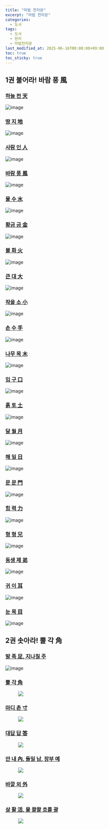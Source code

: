 ```yaml
---
title: "마법 천자문"
excerpt: "마법 천자문"
categories:
  - 도서
tags:
  - 도서
  - 한자
  - 마법천자문
last_modified_at: 2025-06-16T00:00:00+09:00
toc: true
toc_sticky: true
---
```


## 1권 불어라! 바람 풍 風

### [하늘 천 天](https://hanja.dict.naver.com/#/entry/ccko/312d80e8f9834abea9238b7636d76c46)

![image](https://github.com/user-attachments/assets/279c3c75-a675-438e-892b-f3b046f7fae7)

### [땅 지 地](https://hanja.dict.naver.com/#/entry/ccko/0fc02337cd53487b951507f016f472a7)

![image](https://github.com/user-attachments/assets/d54edff4-158a-4282-b689-3283332314a6)

### [사람 인 人](https://hanja.dict.naver.com/#/entry/ccko/d446a20e9291464582e611a365fffa4e)

![image](https://github.com/user-attachments/assets/f5d5e9d0-00d4-42b5-b11f-6e24d48bc803)

### [바람 풍 風](https://hanja.dict.naver.com/#/entry/ccko/9bb7637f074d4e0fab2bf9ab911cee27)

![image](https://github.com/user-attachments/assets/896ec47a-f107-432b-a060-65c4f9567627)

### [물 수 水](https://hanja.dict.naver.com/#/entry/ccko/10ecd8745cb149558471bee716b98b8c)

![image](https://github.com/user-attachments/assets/6ab087f3-f3d3-46b2-b375-6602071b81aa)

### [황금 금 金](https://hanja.dict.naver.com/#/entry/ccko/4650673fc6ec4ec6b67ed0e82a323ba5)

![image](https://github.com/user-attachments/assets/de62c28e-fe78-4e4c-97e1-ca9255fea71c)

### [불 화 火](https://hanja.dict.naver.com/#/entry/ccko/51327f8532a6467daadf89447eea2fe9)

![image](https://github.com/user-attachments/assets/1b78d269-7bd8-4a4a-b8fd-50a6e21ec56b)

### [큰 대 大](https://hanja.dict.naver.com/#/entry/ccko/10485594a7674591914df2e6847c7f10)

![image](https://github.com/user-attachments/assets/538b6a8d-bbb3-4a61-b9c7-aef85503907b)

### [작을 소 小](https://hanja.dict.naver.com/#/entry/ccko/7032506d00fc4ffca3f653c0b64f7d01)

![image](https://github.com/user-attachments/assets/f9fe5222-f795-4c30-9d5d-db1f4c9e3b20)

### [손 수 手](https://hanja.dict.naver.com/#/entry/ccko/ec78711edde84c809203c32ca5752495)

![image](https://github.com/user-attachments/assets/fbfa7d05-3afe-4c3c-bbbe-78bc5c1e4425)

### [나무 목 木](https://hanja.dict.naver.com/#/entry/ccko/71cc58fd4221487fba245c8b33fd778f)

![image](https://github.com/user-attachments/assets/750d6ecc-dec8-4bd6-9000-4ded120bdc15)

### [입 구 口](https://hanja.dict.naver.com/#/entry/ccko/af8abe1f20a54e878d82633a57a9e802)

![image](https://github.com/user-attachments/assets/17c3c094-b2cf-4c92-b20c-241159d2a9c8)

### [흙 토 土](https://hanja.dict.naver.com/#/entry/ccko/6f47e3f1c40a400db538a0271749100a)

![image](https://github.com/user-attachments/assets/af4c6ea9-8ca0-4d14-888e-42b2392d83bf)

### [달 월 月](https://hanja.dict.naver.com/#/entry/ccko/f66a4cae48f14008a3377858c70dd55a)

![image](https://github.com/user-attachments/assets/f4b941aa-e027-426e-b448-62e3bbf03a37)

### [해 일 日](https://hanja.dict.naver.com/#/entry/ccko/0cff385c57804508bbae8b6737cd461a)

![image](https://github.com/user-attachments/assets/8a2bbf1f-2ae5-444c-8fb7-a02897993ba3)

### [문 문 門](https://hanja.dict.naver.com/#/entry/ccko/c1c2b2139bad4c61a39837a5fdc2f518)

![image](https://github.com/user-attachments/assets/98ac6385-c562-46f6-8ed3-5729714ddda6)

### [힘 력 力](https://hanja.dict.naver.com/#/entry/ccko/f788108b4bd74e2498fa3de18e73bc40)

![image](https://github.com/user-attachments/assets/ff0f04a1-e210-46e9-982b-88d7911645d1)

### [형 형 兄](https://hanja.dict.naver.com/#/entry/ccko/58859bdff0a04df39edaab89ac7df0fd)

![image](https://github.com/user-attachments/assets/5b2e6b81-8f25-4b7e-b1d1-fb153462abea)

### [동생 제 弟](https://hanja.dict.naver.com/#/entry/ccko/783582c802394c7bb3cfd945dc843eb5)

![image](https://github.com/user-attachments/assets/cf803611-2841-4021-9aac-94501aaadbee)

### [귀 이 耳](https://hanja.dict.naver.com/#/entry/ccko/76e7715e59434383b59f86522e2b7b3f)

![image](https://github.com/user-attachments/assets/0c2ea878-a5f2-43d1-b236-8192cb81211c)

### [눈 목 目](https://hanja.dict.naver.com/#/entry/ccko/9969e350b6674531aced9c79c843b839)

![image](https://github.com/user-attachments/assets/d045bd16-63f8-4e12-bba0-7008dc34affe)

## 2권 솟아라! 뿔 각 角

### [발 족 足, 지나칠 주 ](https://hanja.dict.naver.com/#/entry/ccko/2d85c948bae84420861b72173b950e09)

![image](https://github.com/user-attachments/assets/b21b56e0-9c3f-47b6-99e7-f99dade2584e)

### [뿔 각 角](https://hanja.dict.naver.com/#/entry/ccko/f0a2eaf36bff4fe3b6094ba3f88dce2d)

<figure>
  <img src="/assets/images/books/hanja/2025-06-11-magic-hanja/뿔각.png">
</figure>

### [마디 촌 寸](https://hanja.dict.naver.com/#/entry/ccko/9ae4e0fbfda5489cbbec2336acd92b3c)

<figure>
  <img src="/assets/images/books/hanja/2025-06-11-magic-hanja/마디촌.png">
</figure>

### [대답 답 答](https://hanja.dict.naver.com/#/entry/ccko/b370c33100f544f19c72fea1f32eb2b0)

<figure>
  <img src="/assets/images/books/hanja/2025-06-11-magic-hanja/대답답.png">
</figure>

### [안 내 內, 들일 납, 장부 예](https://hanja.dict.naver.com/#/entry/ccko/10f303bb84a74735a21b14ac0279bfeb)

<figure>
  <img src="/assets/images/books/hanja/2025-06-11-magic-hanja/안내.png">
</figure>

### [바깥 외 外](https://hanja.dict.naver.com/#/entry/ccko/2cb854535fe749a2b423285de2a1b2fe)

<figure>
  <img src="/assets/images/books/hanja/2025-06-11-magic-hanja/바깥외.png">
</figure>

### [살 활 活, 물 콸콸 흐를 괄](https://hanja.dict.naver.com/#/entry/ccko/7a738c06c87c441f9fbbc41b0051aa74)

<figure>
  <img src="/assets/images/books/hanja/2025-06-11-magic-hanja/살활.png">
</figure>